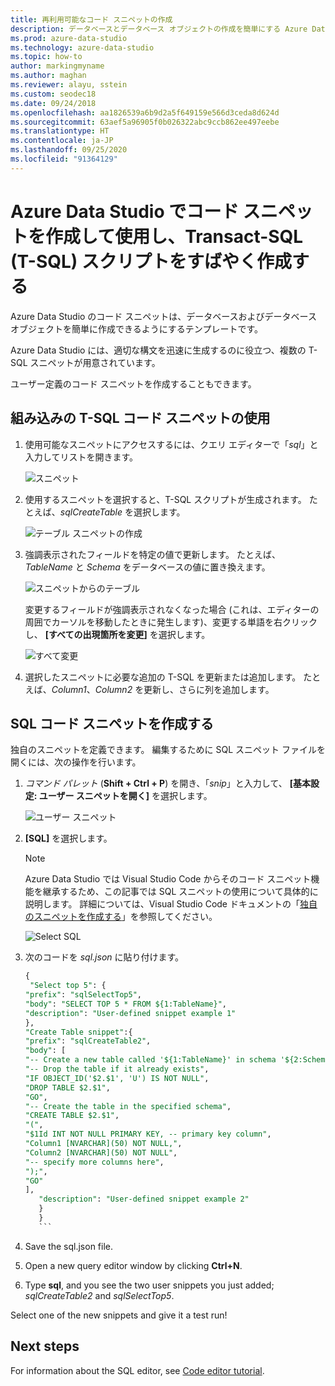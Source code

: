 ```yaml
---
title: 再利用可能なコード スニペットの作成
description: データベースとデータベース オブジェクトの作成を簡単にする Azure Data Studio SQL コード スニペットを作成し、使用する方法について説明します。
ms.prod: azure-data-studio
ms.technology: azure-data-studio
ms.topic: how-to
author: markingmyname
ms.author: maghan
ms.reviewer: alayu, sstein
ms.custom: seodec18
ms.date: 09/24/2018
ms.openlocfilehash: aa1826539a6b9d2a5f649159e566d3ceda8d624d
ms.sourcegitcommit: 63aef5a96905f0b026322abc9ccb862ee497eebe
ms.translationtype: HT
ms.contentlocale: ja-JP
ms.lasthandoff: 09/25/2020
ms.locfileid: "91364129"
---
```

# <a name="create-and-use-code-snippets-to-quickly-create-transact-sql-t-sql-scripts-in-azure-data-studio"></a>Azure Data Studio でコード スニペットを作成して使用し、Transact-SQL (T-SQL) スクリプトをすばやく作成する

Azure Data Studio のコード スニペットは、データベースおよびデータベース オブジェクトを簡単に作成できるようにするテンプレートです。 

Azure Data Studio には、適切な構文を迅速に生成するのに役立つ、複数の T-SQL スニペットが用意されています。 

ユーザー定義のコード スニペットを作成することもできます。

## <a name="using-built-in-t-sql-code-snippets"></a>組み込みの T-SQL コード スニペットの使用

1. 使用可能なスニペットにアクセスするには、クエリ エディターで「*sql*」と入力してリストを開きます。

   ![スニペット](media/code-snippets/sql-snippets.png)

2. 使用するスニペットを選択すると、T-SQL スクリプトが生成されます。 たとえば、*sqlCreateTable* を選択します。

   ![テーブル スニペットの作成](media/code-snippets/create-table.png)

3. 強調表示されたフィールドを特定の値で更新します。 たとえば、*TableName* と *Schema* をデータベースの値に置き換えます。

   ![スニペットからのテーブル](media/code-snippets/table-from-snippet.png)

   変更するフィールドが強調表示されなくなった場合 (これは、エディターの周囲でカーソルを移動したときに発生します)、変更する単語を右クリックし、 **[すべての出現箇所を変更]** を選択します。

   ![すべて変更](media/code-snippets/change-all.png)

4. 選択したスニペットに必要な追加の T-SQL を更新または追加します。 たとえば、*Column1*、*Column2* を更新し、さらに列を追加します。

## <a name="creating-sql-code-snippets"></a>SQL コード スニペットを作成する

独自のスニペットを定義できます。 編集するために SQL スニペット ファイルを開くには、次の操作を行います。

1. *コマンド パレット* (**Shift + Ctrl + P**) を開き、「*snip*」と入力して、 **[基本設定: ユーザー スニペットを開く]** を選択します。

   ![ユーザー スニペット](media/code-snippets/user-snippets.png)

2. **[SQL]** を選択します。

   > [!NOTE]
   > Azure Data Studio では Visual Studio Code からそのコード スニペット機能を継承するため、この記事では SQL スニペットの使用について具体的に説明します。 詳細については、Visual Studio Code ドキュメントの「[独自のスニペットを作成する](https://code.visualstudio.com/docs/editor/userdefinedsnippets)」を参照してください。 

   ![Select SQL](media/code-snippets/select-sql.png)

3. 次のコードを *sql.json* に貼り付けます。

    ```sql
    {
     "Select top 5": {
    "prefix": "sqlSelectTop5",
    "body": "SELECT TOP 5 * FROM ${1:TableName}",
    "description": "User-defined snippet example 1"
    },
    "Create Table snippet":{
    "prefix": "sqlCreateTable2",
    "body": [
    "-- Create a new table called '${1:TableName}' in schema '${2:SchemaName}'",
    "-- Drop the table if it already exists",
    "IF OBJECT_ID('$2.$1', 'U') IS NOT NULL",
    "DROP TABLE $2.$1",
    "GO",
    "-- Create the table in the specified schema",
    "CREATE TABLE $2.$1",
    "(",
    "$1Id INT NOT NULL PRIMARY KEY, -- primary key column",
    "Column1 [NVARCHAR](50) NOT NULL,",
    "Column2 [NVARCHAR](50) NOT NULL",
    "-- specify more columns here",
    ");",
    "GO"
    ],
       "description": "User-defined snippet example 2"
       }
       }
       ```

4. Save the sql.json file.

5. Open a new query editor window by clicking **Ctrl+N**.

6. Type **sql**, and you see the two user snippets you just added; *sqlCreateTable2* and *sqlSelectTop5*.

Select one of the new snippets and give it a test run!

## Next steps

For information about the SQL editor, see [Code editor tutorial](tutorial-sql-editor.md).
